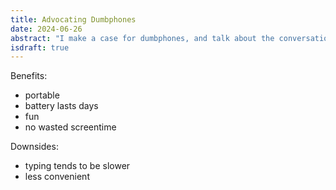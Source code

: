 ```yaml
---
title: Advocating Dumbphones
date: 2024-06-26
abstract: "I make a case for dumbphones, and talk about the conversations and the mentality around them."
isdraft: true
---
```


Benefits:

- portable
- battery lasts days
- fun
- no wasted screentime

Downsides:

- typing tends to be slower
- less convenient
